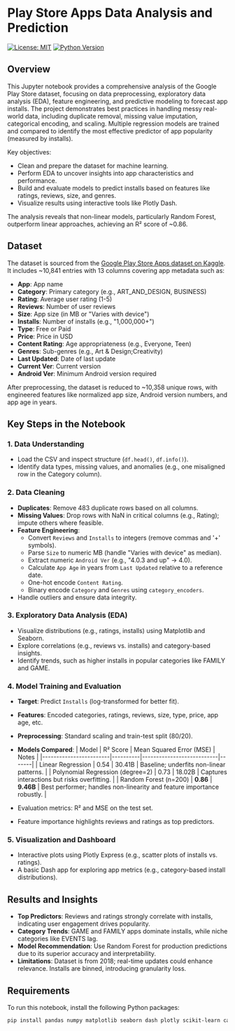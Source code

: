 # Play Store Apps Data Analysis and Prediction

[![License: MIT](https://img.shields.io/badge/License-MIT-yellow.svg)](https://opensource.org/licenses/MIT)
[![Python Version](https://img.shields.io/badge/Python-3.8%2B-blue.svg)](https://www.python.org/downloads/)

## Overview

This Jupyter notebook provides a comprehensive analysis of the Google Play Store dataset, focusing on data preprocessing, exploratory data analysis (EDA), feature engineering, and predictive modeling to forecast app installs. The project demonstrates best practices in handling messy real-world data, including duplicate removal, missing value imputation, categorical encoding, and scaling. Multiple regression models are trained and compared to identify the most effective predictor of app popularity (measured by installs).

Key objectives:

- Clean and prepare the dataset for machine learning.
- Perform EDA to uncover insights into app characteristics and performance.
- Build and evaluate models to predict installs based on features like ratings, reviews, size, and genres.
- Visualize results using interactive tools like Plotly Dash.

The analysis reveals that non-linear models, particularly Random Forest, outperform linear approaches, achieving an R² score of ~0.86.

## Dataset

The dataset is sourced from the [Google Play Store Apps dataset on Kaggle](https://www.kaggle.com/lava18/google-play-store-apps). It includes ~10,841 entries with 13 columns covering app metadata such as:

- **App**: App name
- **Category**: Primary category (e.g., ART_AND_DESIGN, BUSINESS)
- **Rating**: Average user rating (1-5)
- **Reviews**: Number of user reviews
- **Size**: App size (in MB or "Varies with device")
- **Installs**: Number of installs (e.g., "1,000,000+")
- **Type**: Free or Paid
- **Price**: Price in USD
- **Content Rating**: Age appropriateness (e.g., Everyone, Teen)
- **Genres**: Sub-genres (e.g., Art & Design;Creativity)
- **Last Updated**: Date of last update
- **Current Ver**: Current version
- **Android Ver**: Minimum Android version required

After preprocessing, the dataset is reduced to ~10,358 unique rows, with engineered features like normalized app size, Android version numbers, and app age in years.

## Key Steps in the Notebook

### 1. Data Understanding

- Load the CSV and inspect structure (`df.head()`, `df.info()`).
- Identify data types, missing values, and anomalies (e.g., one misaligned row in the Category column).

### 2. Data Cleaning

- **Duplicates**: Remove 483 duplicate rows based on all columns.
- **Missing Values**: Drop rows with NaN in critical columns (e.g., Rating); impute others where feasible.
- **Feature Engineering**:
  - Convert `Reviews` and `Installs` to integers (remove commas and '+' symbols).
  - Parse `Size` to numeric MB (handle "Varies with device" as median).
  - Extract numeric `Android Ver` (e.g., "4.0.3 and up" → 4.0).
  - Calculate `App Age` in years from `Last Updated` relative to a reference date.
  - One-hot encode `Content Rating`.
  - Binary encode `Category` and `Genres` using `category_encoders`.
- Handle outliers and ensure data integrity.

### 3. Exploratory Data Analysis (EDA)

- Visualize distributions (e.g., ratings, installs) using Matplotlib and Seaborn.
- Explore correlations (e.g., reviews vs. installs) and category-based insights.
- Identify trends, such as higher installs in popular categories like FAMILY and GAME.

### 4. Model Training and Evaluation

- **Target**: Predict `Installs` (log-transformed for better fit).
- **Features**: Encoded categories, ratings, reviews, size, type, price, app age, etc.
- **Preprocessing**: Standard scaling and train-test split (80/20).
- **Models Compared**:
  | Model | R² Score | Mean Squared Error (MSE) | Notes |
  |------------------------|----------|---------------------------|-------|
  | Linear Regression | 0.54 | 30.41B | Baseline; underfits non-linear patterns. |
  | Polynomial Regression (degree=2) | 0.73 | 18.02B | Captures interactions but risks overfitting. |
  | Random Forest (n=200) | **0.86** | **9.46B** | Best performer; handles non-linearity and feature importance robustly. |

- Evaluation metrics: R² and MSE on the test set.
- Feature importance highlights reviews and ratings as top predictors.

### 5. Visualization and Dashboard

- Interactive plots using Plotly Express (e.g., scatter plots of installs vs. ratings).
- A basic Dash app for exploring app metrics (e.g., category-based install distributions).

## Results and Insights

- **Top Predictors**: Reviews and ratings strongly correlate with installs, indicating user engagement drives popularity.
- **Category Trends**: GAME and FAMILY apps dominate installs, while niche categories like EVENTS lag.
- **Model Recommendation**: Use Random Forest for production predictions due to its superior accuracy and interpretability.
- **Limitations**: Dataset is from 2018; real-time updates could enhance relevance. Installs are binned, introducing granularity loss.

## Requirements

To run this notebook, install the following Python packages:

```bash
pip install pandas numpy matplotlib seaborn dash plotly scikit-learn category-encoders
```
